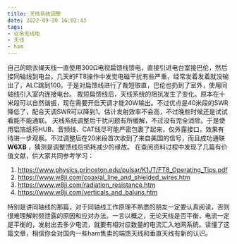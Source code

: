 ```yaml
---
title: 天线系统调整
date: 2022-09-30 16:02:43
tags:
- 业余无线电
- 天线
- ham
---
```

自己的晾衣绳天线一直使用300Ω电视扁馈线馈电，直接引进电台室接巴伦，然后接同轴线到电台。几天的FT8操作中发觉电磁干扰有些严重，经常发着发着就没输出了，ALC跳到100。于是对扁馈线进行了裁短取直，巴伦也扔到了室外，使用同轴线引入室内连接电台。
裁短扁馈线后，天线系统的阻抗发生了变化。原本在十米段可以自然谐振，现在需要开启天调才能20W输出。不过优点是40米段的SWR降低了，配合天调SWR可以降到1。估计发射效率不会高，不过晚些时候还是试试看能不能通联。
天线系统调整后干扰问题有所缓解，不过没有完全消除。于是使用铝箔纸将HUB、音频线、CAT线尽可能严密包裹了起来，仅外露接口，效果有待进一步观察。不过调整后在20米段首次收到了来自美国的信号，而且成功通联 **W6XB** ，猜测是调整馈线后损耗减少的缘故。
在查阅资料过程中发现了几篇有价值文献，供大家共同参考学习：

1. https://www.physics.princeton.edu/pulsar/K1JT/FT8_Operating_Tips.pdf
2. https://www.w8ji.com/coaxial_line_and_shielded_wires.htm
3. https://www.w8ji.com/radiation_resistance.htm
4. https://www.w8ji.com/verticals_and_baluns.htm

特别是讲同轴线的那篇，对于同轴线工作原理不熟悉的朋友一定要认真阅读，否则很难理解射频泄露的原因和应对办法。一言以概之，无论天线是否平衡，电流一定是平衡的，发射出去多少电流，就要有相对应数量的电流汇入地网系统。读懂了这篇文章，相信你会对国内一些ham售卖的端馈天线和垂直天线有新的认识。